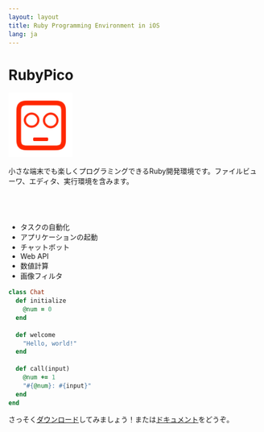 ```yaml
---
layout: layout
title: Ruby Programming Environment in iOS
lang: ja
---
```

# RubyPico

![rubypico_icon](/images/rubypico_icon.png)

小さな端末でも楽しくプログラミングできるRuby開発環境です。ファイルビューワ、エディタ、実行環境を含みます。

<a href="https://geo.itunes.apple.com/us/app/rubypico/id1042498865?mt=8" style="display:inline-block;overflow:hidden;background:url(http://linkmaker.itunes.apple.com/images/badges/en-us/badge_appstore-lrg.svg) no-repeat;width:165px;height:40px;"></a>

- タスクの自動化
- アプリケーションの起動
- チャットボット
- Web API
- 数値計算
- 画像フィルタ

```ruby
class Chat
  def initialize
    @num = 0
  end

  def welcome
    "Hello, world!"
  end

  def call(input)
    @num += 1
    "#{@num}: #{input}"
  end
end
```

さっそく[ダウンロード](./download.html)してみましょう！または[ドキュメント](./doc)をどうぞ。

